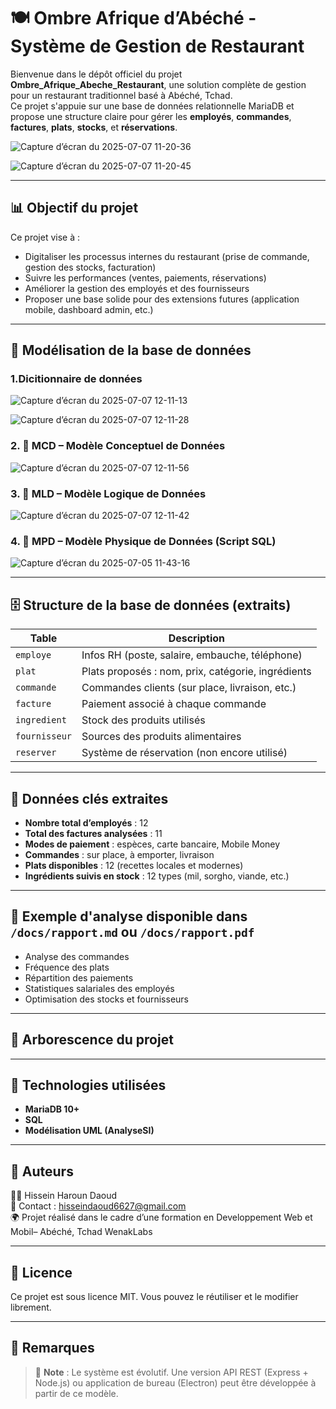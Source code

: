 # 🍽️ Ombre Afrique d’Abéché - Système de Gestion de Restaurant

Bienvenue dans le dépôt officiel du projet **Ombre_Afrique_Abeche_Restaurant**, une solution complète de gestion pour un restaurant traditionnel basé à Abéché, Tchad.  
Ce projet s'appuie sur une base de données relationnelle MariaDB et propose une structure claire pour gérer les **employés**, **commandes**, **factures**, **plats**, **stocks**, et **réservations**.


![Capture d’écran du 2025-07-07 11-20-36](https://github.com/user-attachments/assets/52bbd738-1d46-4915-8360-b2a2616112b8)

![Capture d’écran du 2025-07-07 11-20-45](https://github.com/user-attachments/assets/a27792fb-0ed8-4dc0-83fa-a7ebeb64bb45)

---

## 📊 Objectif du projet

Ce projet vise à :
- Digitaliser les processus internes du restaurant (prise de commande, gestion des stocks, facturation)
- Suivre les performances (ventes, paiements, réservations)
- Améliorer la gestion des employés et des fournisseurs
- Proposer une base solide pour des extensions futures (application mobile, dashboard admin, etc.)

---

## 🧠 Modélisation de la base de données
### 1.Dicitionnaire de données 

![Capture d’écran du 2025-07-07 12-11-13](https://github.com/user-attachments/assets/55d6aab4-9fe4-4730-83a6-5a79ec141d60)

![Capture d’écran du 2025-07-07 12-11-28](https://github.com/user-attachments/assets/c62b93c4-db4d-401e-9f19-09ddae83b462)

### 2. 🧩 MCD – Modèle Conceptuel de Données  
![Capture d’écran du 2025-07-07 12-11-56](https://github.com/user-attachments/assets/5da63729-be0e-4db2-93f2-570974e635a1)


### 3. 🧩 MLD – Modèle Logique de Données  

![Capture d’écran du 2025-07-07 12-11-42](https://github.com/user-attachments/assets/1096271f-2998-4e30-a2c6-2720aeeb1ec4)

### 4. 🧩 MPD – Modèle Physique de Données (Script SQL)  

![Capture d’écran du 2025-07-05 11-43-16](https://github.com/user-attachments/assets/0adfd17e-23d8-4182-84dc-7e23cb9b44b5)

---

## 🗄️ Structure de la base de données (extraits)

| Table           | Description                                      |
|----------------|--------------------------------------------------|
| `employe`       | Infos RH (poste, salaire, embauche, téléphone)   |
| `plat`          | Plats proposés : nom, prix, catégorie, ingrédients |
| `commande`      | Commandes clients (sur place, livraison, etc.)   |
| `facture`       | Paiement associé à chaque commande               |
| `ingredient`    | Stock des produits utilisés                      |
| `fournisseur`   | Sources des produits alimentaires                |
| `reserver`      | Système de réservation (non encore utilisé)      |

---

## 🧾 Données clés extraites

- **Nombre total d’employés** : 12  
- **Total des factures analysées** : 11  
- **Modes de paiement** : espèces, carte bancaire, Mobile Money  
- **Commandes** : sur place, à emporter, livraison  
- **Plats disponibles** : 12 (recettes locales et modernes)  
- **Ingrédients suivis en stock** : 12 types (mil, sorgho, viande, etc.)

---

## 🧮 Exemple d'analyse disponible dans `/docs/rapport.md` ou `/docs/rapport.pdf`

- Analyse des commandes
- Fréquence des plats
- Répartition des paiements
- Statistiques salariales des employés
- Optimisation des stocks et fournisseurs

---

## 📂 Arborescence du projet





---

## 🔧 Technologies utilisées

- **MariaDB 10+**
- **SQL**
- **Modélisation UML (AnalyseSI)**

---

## 📝 Auteurs

👨‍💻 Hissein Haroun Daoud  
📧 Contact : hisseindaoud6627@gmail.com  
🌍 Projet réalisé dans le cadre d’une formation en Developpement Web et Mobil– Abéché, Tchad WenakLabs

---

## 📄 Licence

Ce projet est sous licence MIT. Vous pouvez le réutiliser et le modifier librement.

---

## 📌 Remarques

> 📌 **Note** : Le système est évolutif. Une version API REST (Express + Node.js) ou application de bureau (Electron) peut être développée à partir de ce modèle.



